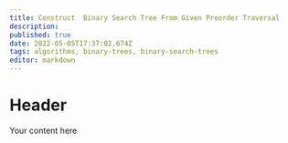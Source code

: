 ```yaml
---
title: Construct  Binary Search Tree From Given Preorder Traversal
description: 
published: true
date: 2022-05-05T17:37:02.674Z
tags: algorithms, binary-trees, binary-search-trees
editor: markdown
---
```


# Header
Your content here